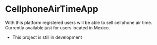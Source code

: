 # CellphoneAirTimeApp

With this platform registered users will be able to sell cellphone air time. Currently available just for users located in Mexico.
- This project is still in development

